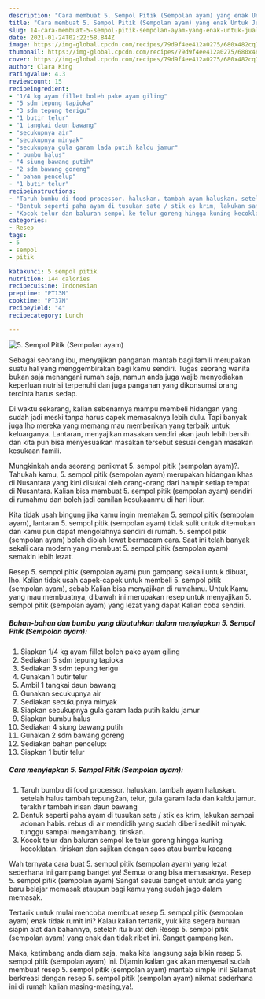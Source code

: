 ```yaml
---
description: "Cara membuat 5. Sempol Pitik (Sempolan ayam) yang enak Untuk Jualan"
title: "Cara membuat 5. Sempol Pitik (Sempolan ayam) yang enak Untuk Jualan"
slug: 14-cara-membuat-5-sempol-pitik-sempolan-ayam-yang-enak-untuk-jualan
date: 2021-01-24T02:22:58.844Z
image: https://img-global.cpcdn.com/recipes/79d9f4ee412a0275/680x482cq70/5-sempol-pitik-sempolan-ayam-foto-resep-utama.jpg
thumbnail: https://img-global.cpcdn.com/recipes/79d9f4ee412a0275/680x482cq70/5-sempol-pitik-sempolan-ayam-foto-resep-utama.jpg
cover: https://img-global.cpcdn.com/recipes/79d9f4ee412a0275/680x482cq70/5-sempol-pitik-sempolan-ayam-foto-resep-utama.jpg
author: Clara King
ratingvalue: 4.3
reviewcount: 15
recipeingredient:
- "1/4 kg ayam fillet boleh pake ayam giling"
- "5 sdm tepung tapioka"
- "3 sdm tepung terigu"
- "1 butir telur"
- "1 tangkai daun bawang"
- "secukupnya air"
- "secukupnya minyak"
- "secukupnya gula garam lada putih kaldu jamur"
- " bumbu halus"
- "4 siung bawang putih"
- "2 sdm bawang goreng"
- " bahan pencelup"
- "1 butir telur"
recipeinstructions:
- "Taruh bumbu di food processor. haluskan. tambah ayam haluskan. setelah halus tambah tepung2an, telur, gula garam lada dan kaldu jamur. terakhir tambah irisan daun bawang"
- "Bentuk seperti paha ayam di tusukan sate / stik es krim, lakukan sampai adonan habis. rebus di air mendidih yang sudah diberi sedikit minyak. tunggu sampai mengambang. tiriskan."
- "Kocok telur dan baluran sempol ke telur goreng hingga kuning kecoklatan. tiriskan dan sajikan dengan saos atau bumbu kacang"
categories:
- Resep
tags:
- 5
- sempol
- pitik

katakunci: 5 sempol pitik 
nutrition: 144 calories
recipecuisine: Indonesian
preptime: "PT13M"
cooktime: "PT37M"
recipeyield: "4"
recipecategory: Lunch

---
```



![5. Sempol Pitik (Sempolan ayam)](https://img-global.cpcdn.com/recipes/79d9f4ee412a0275/680x482cq70/5-sempol-pitik-sempolan-ayam-foto-resep-utama.jpg)

Sebagai seorang ibu, menyajikan panganan mantab bagi famili merupakan suatu hal yang menggembirakan bagi kamu sendiri. Tugas seorang  wanita bukan saja menangani rumah saja, namun anda juga wajib menyediakan keperluan nutrisi terpenuhi dan juga panganan yang dikonsumsi orang tercinta harus sedap.

Di waktu  sekarang, kalian sebenarnya mampu membeli hidangan yang sudah jadi meski tanpa harus capek memasaknya lebih dulu. Tapi banyak juga lho mereka yang memang mau memberikan yang terbaik untuk keluarganya. Lantaran, menyajikan masakan sendiri akan jauh lebih bersih dan kita pun bisa menyesuaikan masakan tersebut sesuai dengan masakan kesukaan famili. 



Mungkinkah anda seorang penikmat 5. sempol pitik (sempolan ayam)?. Tahukah kamu, 5. sempol pitik (sempolan ayam) merupakan hidangan khas di Nusantara yang kini disukai oleh orang-orang dari hampir setiap tempat di Nusantara. Kalian bisa membuat 5. sempol pitik (sempolan ayam) sendiri di rumahmu dan boleh jadi camilan kesukaanmu di hari libur.

Kita tidak usah bingung jika kamu ingin memakan 5. sempol pitik (sempolan ayam), lantaran 5. sempol pitik (sempolan ayam) tidak sulit untuk ditemukan dan kamu pun dapat mengolahnya sendiri di rumah. 5. sempol pitik (sempolan ayam) boleh diolah lewat bermacam cara. Saat ini telah banyak sekali cara modern yang membuat 5. sempol pitik (sempolan ayam) semakin lebih lezat.

Resep 5. sempol pitik (sempolan ayam) pun gampang sekali untuk dibuat, lho. Kalian tidak usah capek-capek untuk membeli 5. sempol pitik (sempolan ayam), sebab Kalian bisa menyajikan di rumahmu. Untuk Kamu yang mau membuatnya, dibawah ini merupakan resep untuk menyajikan 5. sempol pitik (sempolan ayam) yang lezat yang dapat Kalian coba sendiri.

<!--inarticleads1-->

##### Bahan-bahan dan bumbu yang dibutuhkan dalam menyiapkan 5. Sempol Pitik (Sempolan ayam):

1. Siapkan 1/4 kg ayam fillet boleh pake ayam giling
1. Sediakan 5 sdm tepung tapioka
1. Sediakan 3 sdm tepung terigu
1. Gunakan 1 butir telur
1. Ambil 1 tangkai daun bawang
1. Gunakan secukupnya air
1. Sediakan secukupnya minyak
1. Siapkan secukupnya gula garam lada putih kaldu jamur
1. Siapkan  bumbu halus
1. Sediakan 4 siung bawang putih
1. Gunakan 2 sdm bawang goreng
1. Sediakan  bahan pencelup:
1. Siapkan 1 butir telur




<!--inarticleads2-->

##### Cara menyiapkan 5. Sempol Pitik (Sempolan ayam):

1. Taruh bumbu di food processor. haluskan. tambah ayam haluskan. setelah halus tambah tepung2an, telur, gula garam lada dan kaldu jamur. terakhir tambah irisan daun bawang
1. Bentuk seperti paha ayam di tusukan sate / stik es krim, lakukan sampai adonan habis. rebus di air mendidih yang sudah diberi sedikit minyak. tunggu sampai mengambang. tiriskan.
1. Kocok telur dan baluran sempol ke telur goreng hingga kuning kecoklatan. tiriskan dan sajikan dengan saos atau bumbu kacang




Wah ternyata cara buat 5. sempol pitik (sempolan ayam) yang lezat sederhana ini gampang banget ya! Semua orang bisa memasaknya. Resep 5. sempol pitik (sempolan ayam) Sangat sesuai banget untuk anda yang baru belajar memasak ataupun bagi kamu yang sudah jago dalam memasak.

Tertarik untuk mulai mencoba membuat resep 5. sempol pitik (sempolan ayam) enak tidak rumit ini? Kalau kalian tertarik, yuk kita segera buruan siapin alat dan bahannya, setelah itu buat deh Resep 5. sempol pitik (sempolan ayam) yang enak dan tidak ribet ini. Sangat gampang kan. 

Maka, ketimbang anda diam saja, maka kita langsung saja bikin resep 5. sempol pitik (sempolan ayam) ini. Dijamin kalian gak akan menyesal sudah membuat resep 5. sempol pitik (sempolan ayam) mantab simple ini! Selamat berkreasi dengan resep 5. sempol pitik (sempolan ayam) nikmat sederhana ini di rumah kalian masing-masing,ya!.


